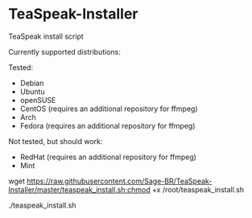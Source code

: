 # TeaSpeak-Installer
TeaSpeak install script

Currently supported distributions:

Tested:
- Debian
- Ubuntu
- openSUSE
- CentOS (requires an additional repository for ffmpeg)
- Arch
- Fedora (requires an additional repository for ffmpeg)

Not tested, but should work:
- RedHat (requires an additional repository for ffmpeg)
- Mint

wget https://raw.githubusercontent.com/Sage-BR/TeaSpeak-Installer/master/teaspeak_install.sh;chmod +x /root/teaspeak_install.sh

./teaspeak_install.sh
